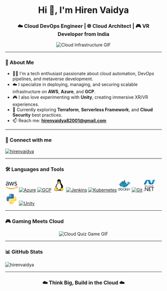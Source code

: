 <h1 align="center">Hi 👋, I'm Hiren Vaidya</h1>
<h3 align="center">☁️ Cloud DevOps Engineer | 🌐 Cloud Architect | 🎮 VR Developer from India</h3>

<p align="center">
  <img src="https://media.giphy.com/media/qgQUggAC3Pfv687qPC/giphy.gif" width="400" alt="Cloud Infrastructure GIF" />
</p>

---

### 🌟 About Me

- 👨‍💻 I'm a tech enthusiast passionate about cloud automation, DevOps pipelines, and metaverse development.
- ☁️ I specialize in deploying, managing, and securing scalable infrastructure on **AWS**, **Azure**, and **GCP**.
- 🎮 I also love experimenting with **Unity**, creating immersive XR/VR experiences.
- 🚀 Currently exploring **Terraform**, **Serverless Framework**, and **Cloud Security** best practices.
- 📫 Reach me: **hirenvaidya82001@gmail.com**

---

### 🔗 Connect with me

<p align="left">
  <a href="https://linkedin.com/in/hirenvaidya" target="blank">
    <img align="center" src="https://raw.githubusercontent.com/rahuldkjain/github-profile-readme-generator/master/src/images/icons/Social/linked-in-alt.svg" alt="hirenvaidya" height="30" width="40" />
  </a>
</p>

---

### 🛠️ Languages and Tools

<p align="left">
  <a href="https://aws.amazon.com" target="_blank"><img src="https://raw.githubusercontent.com/devicons/devicon/master/icons/amazonwebservices/amazonwebservices-original-wordmark.svg" width="40" height="40" alt="AWS"/></a>
  <a href="https://azure.microsoft.com/" target="_blank"><img src="https://www.vectorlogo.zone/logos/microsoft_azure/microsoft_azure-icon.svg" width="40" height="40" alt="Azure"/></a>
  <a href="https://cloud.google.com/" target="_blank"><img src="https://www.vectorlogo.zone/logos/google_cloud/google_cloud-icon.svg" width="40" height="40" alt="GCP"/></a>
  <a href="https://www.linux.org/" target="_blank"><img src="https://raw.githubusercontent.com/devicons/devicon/master/icons/linux/linux-original.svg" width="40" height="40" alt="Linux"/></a>
  <a href="https://www.jenkins.io" target="_blank"><img src="https://www.vectorlogo.zone/logos/jenkins/jenkins-icon.svg" width="40" height="40" alt="Jenkins"/></a>
  <a href="https://kubernetes.io/" target="_blank"><img src="https://www.vectorlogo.zone/logos/kubernetes/kubernetes-icon.svg" width="40" height="40" alt="Kubernetes"/></a>
  <a href="https://www.docker.com/" target="_blank"><img src="https://raw.githubusercontent.com/devicons/devicon/master/icons/docker/docker-original-wordmark.svg" width="40" height="40" alt="Docker"/></a>
  <a href="https://git-scm.com/" target="_blank"><img src="https://www.vectorlogo.zone/logos/git-scm/git-scm-icon.svg" width="40" height="40" alt="Git"/></a>
  <a href="https://dotnet.microsoft.com/" target="_blank"><img src="https://raw.githubusercontent.com/devicons/devicon/master/icons/dot-net/dot-net-original-wordmark.svg" width="40" height="40" alt=".NET"/></a>
  <a href="https://www.python.org/" target="_blank"><img src="https://raw.githubusercontent.com/devicons/devicon/master/icons/python/python-original.svg" width="40" height="40" alt="Python"/></a>
  <a href="https://unity.com/" target="_blank"><img src="https://www.vectorlogo.zone/logos/unity3d/unity3d-icon.svg" width="40" height="40" alt="Unity"/></a>
</p>

---

### 🎮 Gaming Meets Cloud

<p align="center">
  <img src="https://media.giphy.com/media/v1.Y2lkPTc5MGI3NjExa2tuZGFzbWI5aTNrNTNqM2h6bnl2NzB5NzNvczJ2cnR6aTFlMDF2cCZlcD12MV9naWZzX3NlYXJjaCZjdD1n/xTiTnC8TVgYgP0cS5e/giphy.gif" width="400" alt="Cloud Quiz Game GIF" />
</p>

---

### 📊 GitHub Stats

<p align="left">
  <img src="https://github-readme-stats.vercel.app/api/top-langs?username=hirenvaidya&show_icons=true&locale=en&layout=compact" alt="hirenvaidya" />
</p>

---

<h3 align="center">☁️ Think Big, Build in the Cloud ☁️</h3>
